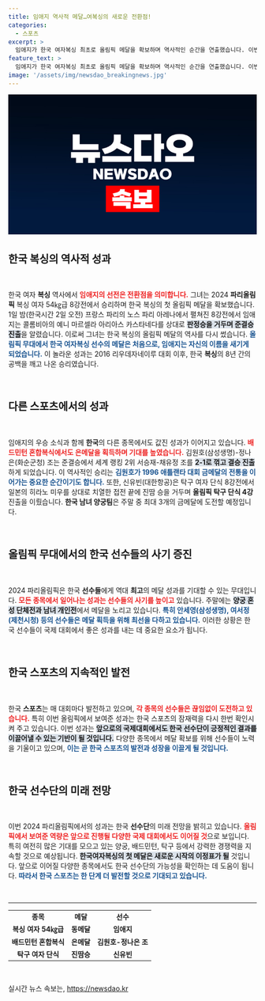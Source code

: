 ```yaml
---
title: 임애지 역사적 메달…여복싱의 새로운 전환점!
categories:
  - 스포츠
excerpt: >
  임애지가 한국 여자복싱 최초로 올림픽 메달을 확보하며 역사적인 순간을 연출했습니다. 이번 주말, 양궁과 배드민턴 등에서 2-3개의 금메달을 추가할 전망이어서 기대감을 높이고 있습니다!
feature_text: >
  임애지가 한국 여자복싱 최초로 올림픽 메달을 확보하며 역사적인 순간을 연출했습니다. 이번 주말, 양궁과 배드민턴 등에서 2-3개의 금메달을 추가할 전망이어서 기대감을 높이고 있습니다!
image: '/assets/img/newsdao_breakingnews.jpg'
---
```


<p><img src="/assets/img/newsdao_breakingnews.jpg" alt="koreaapp 속보" /></p>

<h2 data-ke-size="size26">한국 복싱의 역사적 성과</h2>

<p data-ke-size="size16">&nbsp;</p>

<p>한국 여자 <b>복싱</b> 역사에서 <b><span style="color: #ee2323;">임애지의 선전은 전환점을 의미합니다.</span></b> 그녀는 2024 <b>파리올림픽</b> 복싱 여자 54㎏급 8강전에서 승리하며 한국 복싱의 첫 올림픽 메달을 확보했습니다. 1일 밤(한국시간 2일 오전) 프랑스 파리의 노스 파리 아레나에서 펼쳐진 8강전에서 임애지는 콜롬비아의 예니 마르셀라 아리아스 카스타네다를 상대로 <b><span style="background-color: #21538527;">판정승을 거두며 준결승 진출</span></b>을 알렸습니다. 이로써 그녀는 한국 복싱의 올림픽 메달의 역사를 다시 썼습니다. <b><span style="color: #1a5490;">올림픽 무대에서 한국 여자복싱 선수의 메달은 처음으로, 임애지는 자신의 이름을 새기게 되었습니다.</span></b> 이 놀라운 성과는 2016 리우데자네이루 대회 이후, 한국 <b>복싱</b>의 8년 간의 공백을 깨고 나온 승리였습니다.</p></p>

<p data-ke-size="size16">&nbsp;</p>

<h2 data-ke-size="size26">다른 스포츠에서의 성과</h2>

<p data-ke-size="size16">&nbsp;</p>

<p>임애지의 우승 소식과 함께 <b>한국</b>의 다른 종목에서도 값진 성과가 이어지고 있습니다. <b><span style="color: #ee2323;">배드민턴 혼합복식에서도 은메달을 획득하며 기대를 높였습니다.</span></b> 김원호(삼성생명)-정나은(화순군청) 조는 준결승에서 세계 랭킹 2위 서승재-채유정 조를 <b><span style="background-color: #21538527;">2-1로 꺾고 결승 진출</span></b>하게 되었습니다. 이 역사적인 승리는 <b><span style="color: #1a5490;">김원호가 1996 애틀랜타 대회 금메달의 전통을 이어가는 중요한 순간이기도 합니다.</span></b> 또한, 신유빈(대한항공)은 탁구 여자 단식 8강전에서 일본의 히라노 미우를 상대로 치열한 접전 끝에 진땀 승을 거두며 <b>올림픽 탁구 단식 4강</b> 진출을 이뤘습니다. <b>한국 남녀 양궁팀</b>은 주말 중 최대 3개의 금메달에 도전할 예정입니다.</p></p>

<p data-ke-size="size16">&nbsp;</p>

<h2 data-ke-size="size26">올림픽 무대에서의 한국 선수들의 사기 증진</h2>

<p data-ke-size="size16">&nbsp;</p>

<p>2024 파리올림픽은 한국 <b>선수들</b>에게 역대 <b>최고</b>의 메달 성과를 기대할 수 있는 무대입니다. <b><span style="color: #ee2323;">모든 종목에서 일어나는 성과는 선수들의 사기를 높이고</span></b> 있습니다. 주말에는 <b><span style="background-color: #21538527;">양궁 혼성 단체전과 남녀 개인전</span></b>에서 메달을 노리고 있습니다. <b><span style="color: #1a5490;">특히 안세영(삼성생명), 여서정(제천시청) 등의 선수들은 메달 획득을 위해 최선을 다하고 있습니다.</span></b> 이러한 상황은 한국 선수들이 국제 대회에서 좋은 성과를 내는 데 중요한 요소가 됩니다.</p></p>

<p data-ke-size="size16">&nbsp;</p>

<h2 data-ke-size="size26">한국 스포츠의 지속적인 발전</h2>

<p data-ke-size="size16">&nbsp;</p>

<p>한국 <b>스포츠</b>는 매 대회마다 발전하고 있으며, <b><span style="color: #ee2323;">각 종목의 선수들은 끊임없이 도전하고 있습니다.</span></b> 특히 이번 올림픽에서 보여준 성과는 한국 스포츠의 잠재력을 다시 한번 확인시켜 주고 있습니다. 이번 성과는 <b><span style="background-color: #21538527;">앞으로의 국제대회에서도 한국 선수단이 긍정적인 결과를 이끌어낼 수 있는 기반이 될 것입니다.</span></b> 다양한 종목에서 메달 확보를 위해 선수들이 노력을 기울이고 있으며, <b><span style="color: #1a5490;">이는 곧 한국 스포츠의 발전과 성장을 이끌게 될 것입니다.</span></b></p></p>

<p data-ke-size="size16">&nbsp;</p>

<h2 data-ke-size="size26">한국 선수단의 미래 전망</h2>

<p data-ke-size="size16">&nbsp;</p>

<p>이번 2024 파리올림픽에서의 성과는 한국 <b>선수단</b>의 미래 전망을 밝히고 있습니다. <b><span style="color: #ee2323;">올림픽에서 보여준 역량은 앞으로 진행될 다양한 국제 대회에서도 이어질 것</span></b>으로 보입니다. 특히 여전히 많은 기대를 모으고 있는 양궁, 배드민턴, 탁구 등에서 강력한 경쟁력을 지속할 것으로 예상됩니다. <b><span style="background-color: #21538527;">한국여자복싱의 첫 메달은 새로운 시작의 이정표가 될</span></b> 것입니다. 앞으로 이어질 다양한 종목에서도 한국 선수단의 가능성을 확인하는 데 도움이 됩니다. <b><span style="color: #1a5490;">따라서 한국 스포츠는 한 단계 더 발전할 것으로 기대되고 있습니다.</span></b></p></p>

<p data-ke-size="size16">&nbsp;</p>

<hr>

<table style="width: 100%;">
<tr>
<td style="text-align: center; height: 17px;"><b>종목</b></td>
<td style="text-align: center; height: 17px;"><b>메달</b></td>
<td style="text-align: center; height: 17px;"><b>선수</b></td>
</tr>
<tr>
<td style="text-align: center; height: 17px;"><b>복싱 여자 54㎏급</b></td>
<td style="text-align: center; height: 17px;"><b>동메달</b></td>
<td style="text-align: center; height: 17px;"><b>임애지</b></td>
</tr>
<tr>
<td style="text-align: center; height: 17px;"><b>배드민턴 혼합복식</b></td>
<td style="text-align: center; height: 17px;"><b>은메달</b></td>
<td style="text-align: center; height: 17px;"><b>김원호-정나은 조</b></td>
</tr>
<tr>
<td style="text-align: center; height: 17px;"><b>탁구 여자 단식</b></td>
<td style="text-align: center; height: 17px;"><b>진땀승</b></td>
<td style="text-align: center; height: 17px;"><b>신유빈</b></td>
</tr>
</table>

<p data-ke-size="size16">&nbsp;</p>
실시간 뉴스 속보는, <a href="https://newsdao.kr" rel="dofollow">https://newsdao.kr</a>



